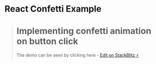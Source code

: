 # React Confetti Example


> # Implementing confetti animation on button click
> The demo can be seen by clicking here - [Edit on StackBlitz ⚡️](https://stackblitz.com/edit/react-vu8ad1)
